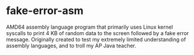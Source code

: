 # fake-error-asm

AMD64 assembly language program that primarily uses Linux kernel syscalls to print 4 KB of random data to the screen followed by a fake error message. Originally created to test my extremely limited understanding of assembly languages, and to troll my AP Java teacher.
